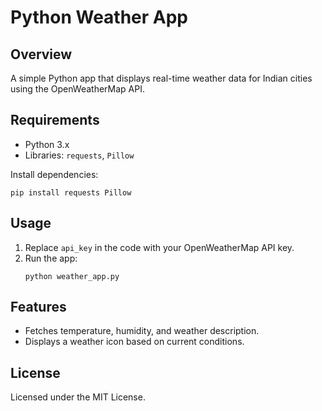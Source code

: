 # Python Weather App

## Overview
A simple Python app that displays real-time weather data for Indian cities using the OpenWeatherMap API.

## Requirements
- Python 3.x
- Libraries: `requests`, `Pillow`

Install dependencies:
```
pip install requests Pillow
```

## Usage
1. Replace `api_key` in the code with your OpenWeatherMap API key.
2. Run the app:
   ```
   python weather_app.py
   ```

## Features
- Fetches temperature, humidity, and weather description.
- Displays a weather icon based on current conditions.

## License
Licensed under the MIT License.

 
